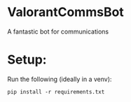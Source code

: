 # ValorantCommsBot

A fantastic bot for communications





# Setup:

Run the following (ideally in a venv):
```
pip install -r requirements.txt
```
